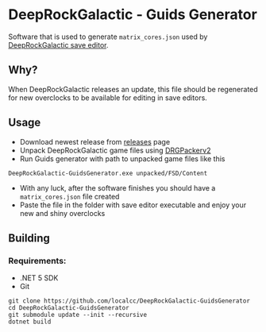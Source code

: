 # DeepRockGalactic - Guids Generator

Software that is used to generate `matrix_cores.json` used by [DeepRockGalactic save editor](https://github.com/localcc/deeprockgalactic-saveeditor).

## Why?
When DeepRockGalactic releases an update, this file should be regenerated for new overclocks to be available for editing in save editors.

## Usage
- Download newest release from [releases](https://github.com/localcc/DeepRockGalactic-GuidsGenerator/releases/latest) page
- Unpack DeepRockGalactic game files using [DRGPackerv2](https://github.com/DRG-Modding/Useful-Scripts/)
- Run Guids generator with path to unpacked game files like this
```
DeepRockGalactic-GuidsGenerator.exe unpacked/FSD/Content
```
- With any luck, after the software finishes you should have a `matrix_cores.json` file created
- Paste the file in the folder with save editor executable and enjoy your new and shiny overclocks

## Building

### Requirements:
- .NET 5 SDK
- Git

```
git clone https://github.com/localcc/DeepRockGalactic-GuidsGenerator
cd DeepRockGalactic-GuidsGenerator
git submodule update --init --recursive
dotnet build
```